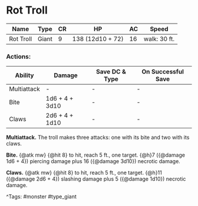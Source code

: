 # Rot Troll

| Name | Type | CR | HP | AC | Speed |
|------|------|----|----|----|-------|
| Rot Troll | Giant | 9 | 138 (12d10 + 72) | 16 | walk: 30 ft. |

### Actions:

| Ability | Damage | Save DC & Type | On Successful Save |
|---------|--------|----------------|--------------------|
| Multiattack | - | - | - |
| Bite | 1d6 + 4 + 3d10 | - | - |
| Claws | 2d6 + 4 + 1d10 | - | - |


**Multiattack.** The troll makes three attacks: one with its bite and two with its claws.

**Bite.** {@atk mw} {@hit 8} to hit, reach 5 ft., one target. {@h}7 ({@damage 1d6 + 4}) piercing damage plus 16 ({@damage 3d10}) necrotic damage.

**Claws.** {@atk mw} {@hit 8} to hit, reach 5 ft., one target. {@h}11 ({@damage 2d6 + 4}) slashing damage plus 5 ({@damage 1d10}) necrotic damage.

^Tags: #monster #type_giant